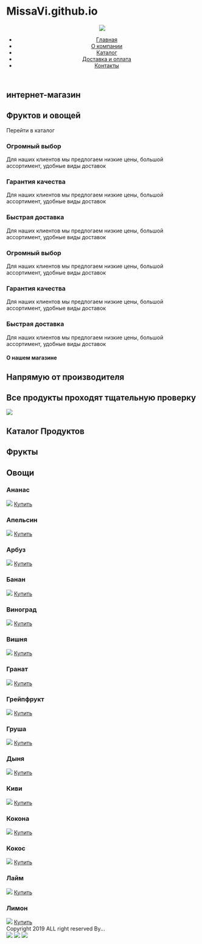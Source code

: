# MissaVi.github.io
<!doctype html>
<html lang="ru">
<head>
    <meta charset="ANSI" />
    <title>flex-box site</title>
    <link rel="stylesheet" href="style.css" />
    <meta content="user-scalable=no, width=device-width, initial-scale=1, maximum-scale=1" name="viewport">
    <meta http-equiv="X-UA-Compatible" content="IE=edge">
</head>
<body>
    <header>
        <div class="TopMenuNavigation">
            <div class="logotype"><img class="logo" src="Images/logotype.png" /></div>
            <div class="HeaderMenuUl">
                <ul class="TopMenuNavigationUl">
                    <li class="TopMenuNavigationLi">
                        <a class="TopMenuNavigationLink" href="#">Главная</a>
                    </li>
                    <li class="TopMenuNavigationLi">
                        <a class="TopMenuNavigationLink" href="#">О компании</a>
                    </li>
                    <li class="TopMenuNavigationLi">
                        <a class="TopMenuNavigationLink" href="#">Каталог</a>
                    </li>
                    <li class="TopMenuNavigationLi">
                        <a class="TopMenuNavigationLink" href="#">Доставка и оплата</a>
                    </li>
                    <li class="TopMenuNavigationLi">
                        <a class="TopMenuNavigationLink" href="#">Контакты</a>
                    </li>
                </ul>
            </div>
        </div>
    </header>
    <main>
        <section class="BannerProducts">
            <div class="Products">
                <div class="Products-text">
                    <h1 class="main-title">интернет-магазин</h1>
                    <h2 class="main-title1">Фруктов и овощей</h2>
                    <a class="button-link" onclick="window.scrollTo({top: 1240, behavior: 'smooth'});">Перейти в каталог</a>
                </div>
            </div>
        </section>
        <section class="BannerMainInformation">
            <div class="Traits">
                <aside class="left-aside">
                    <div class="left-aside-container">
                        <div class="container-for-move">
                            <div class="trait-left">
                                <div class="text">
                                    <h3 class="content-title">Огромный выбор</h3>
                                    <p class="trait-text">Для наших клиентов мы предлогаем низкие цены, большой ассортимент, удобные виды доставок</p>
                                </div>
                            </div>
                            <div class="trait-left">
                                <div class="text">
                                    <h3 class="content-title">Гарантия качества</h3>
                                    <p class="trait-text">Для наших клиентов мы предлогаем низкие цены, большой ассортимент, удобные виды доставок</p>
                                </div>
                            </div>
                            <div class="trait-left">
                                <div class="text">
                                    <h3 class="content-title">Быстрая доставка</h3>
                                    <p class="trait-text">Для наших клиентов мы предлогаем низкие цены, большой ассортимент, удобные виды доставок</p>
                                </div>
                            </div>
                        </div>
                    </div>
                </aside>
                <aside class="right-aside">
                    <div class="right-aside-container">
                        <div class="container-for-move">
                            <div class="trait-right">
                                <div class="text">
                                    <h3 class="content-title">Огромный выбор</h3>
                                    <p class="trait-text">Для наших клиентов мы предлогаем низкие цены, большой ассортимент, удобные виды доставок</p>
                                </div>
                            </div>
                            <div class="trait-right">
                                <div class="text">
                                    <h3 class="content-title">Гарантия качества</h3>
                                    <p class="trait-text">Для наших клиентов мы предлогаем низкие цены, большой ассортимент, удобные виды доставок</p>
                                </div>
                            </div>
                            <div class="trait-right">
                                <div class="text">
                                    <h3 class="content-title">Быстрая доставка</h3>
                                    <p class="trait-text">Для наших клиентов мы предлогаем низкие цены, большой ассортимент, удобные виды доставок</p>
                                </div>
                            </div>
                        </div>
                    </div>
                </aside>
                <article class="center-content">
                    <section class="center-content-container">
                        <div class="main-information">
                            <h1 class="main-title2">О нашем магазине</h1>
                            <h2 class="main-title">Напрямую от производителя</h2>
                            <h2 class="main-title2">Все продукты проходят тщательную проверку</h2>
                        </div>
                        <div class="main-information-image">
                            <img class="poster-fruits" src="Images/poster.jpg" />
                        </div>
                    </section>
                </article>
            </div>
        </section>
        <section class="CellProducts">
            <div class="ContainerTitles">
                <div class="title">
                    <h2 class="main-title">Каталог Продуктов</h2>
                    <div class="choice">
                        <h1 class="main-title2" id="Fruit" onclick="">Фрукты</h1> <h1 class="main-title2" id="Vegetable">Овощи</h1>
                    </div>
                </div>
            </div>
            <div class="ContainerCellProducts">
                <div class="ContainterCards">
                    <div class="Card">
                        <h3 class="content-title" id="Titlepineapple">Ананас</h3>
                        <img class="CardImage" id="pineapple" src="Images/pineapple.jpg" />
                        <a class="button-link2" href="#">Купить</a>
                    </div>
                    <div class="Card">
                        <h3 class="content-title" id="Titleorange">Апельсин</h3>
                        <img class="CardImage" id="orange" src="Images/orange.jpg" />
                        <a class="button-link2" href="#">Купить</a>
                    </div>
                    <div class="Card">
                        <h3 class="content-title" id="Titlewatermelon">Арбуз</h3>
                        <img class="CardImage" id="watermelon" src="Images/watermelon.jpg" />
                        <a class="button-link2" href="#">Купить</a>
                    </div>
                    <div class="Card">
                        <h3 class="content-title" id="Titlebanana">Банан</h3>
                        <img class="CardImage" id="banana" src="Images/banana.jpg" />
                        <a class="button-link2" href="#">Купить</a>
                    </div>
                    <div class="Card">
                        <h3 class="content-title" id="Titlegrape">Виноград</h3>
                        <img class="CardImage" id="grape" src="Images/grape.jpg" />
                        <a class="button-link2" href="#">Купить</a>
                    </div>
                    <div class="Card">
                        <h3 class="content-title" id="Titlecherry">Вишня</h3>
                        <img class="CardImage" id="cherry" src="Images/cherry.jpg" />
                        <a class="button-link2" href="#">Купить</a>
                    </div>
                    <div class="Card">
                        <h3 class="content-title" id="Titlepomegranate">Гранат</h3>
                        <img class="CardImage" id="pomegranate" src="Images/pomegranate.jpg" />
                        <a class="button-link2" href="#">Купить</a>
                    </div>
                    <div class="Card">
                        <h3 class="content-title" id="Titlegrapefruit">Грейпфрукт</h3>
                        <img class="CardImage" id="grapefruit" src="Images/grapefruit.jpg" />
                        <a class="button-link2" href="#">Купить</a>
                    </div>
                    <div class="Card">
                        <h3 class="content-title" id="Titlepear">Груша</h3>
                        <img class="CardImage" id="pear" src="Images/pear.jpg" />
                        <a class="button-link2" href="#">Купить</a>
                    </div>
                    <div class="Card">
                        <h3 class="content-title" id="Titlemelon">Дыня</h3>
                        <img class="CardImage" id="melon" src="Images/melon.jpg" />
                        <a class="button-link2" href="#">Купить</a>
                    </div>
                    <div class="Card">
                        <h3 class="content-title" id="Titlekiwi">Киви</h3>
                        <img class="CardImage" id="kiwi" src="Images/kiwi.jpg" />
                        <a class="button-link2" href="#">Купить</a>
                    </div>
                    <div class="Card">
                        <h3 class="content-title" id="Titlecocoon">Кокона</h3>
                        <img class="CardImage" id="cocoon" src="Images/cocoon.jpg" />
                        <a class="button-link2" href="#">Купить</a>
                    </div>
                    <div class="Card">
                        <h3 class="content-title" id="Titlecoconut">Кокос</h3>
                        <img class="CardImage" id="coconut" src="Images/coconut.jpg" />
                        <a class="button-link2" href="#">Купить</a>
                    </div>
                    <div class="Card">
                        <h3 class="content-title" id="Titlelime">Лайм</h3>
                        <img class="CardImage" id="lime" src="Images/lime.jpg" />
                        <a class="button-link2" href="#">Купить</a>
                    </div>
                    <div class="Card">
                        <h3 class="content-title" id="Titlelemon">Лимон</h3>
                        <img class="CardImage" id="lemon" src="Images/lemon.jpg" />
                        <a class="button-link2" href="#">Купить</a>
                    </div>
                </div>
            </div>
        </section>
    </main>
    <footer>
        <div class="container-footer">
            <div class="copyright">Copyright 2019 ALL right reserved By...</div>
            <div class="contacts">
                <div class="icons">
                    <a class="icon" href="#"><img class="socIco" src="Images/telegram.png" /></a>
                    <a class="icon" href="#"><img class="socIco" src="Images/youtube.png" /></a>
                    <a class="icon" href="#"><img class="socIco" src="Images/vk.png" /></a>
                </div>
            </div>
        </div>
    </footer>
    <script defer src="script.js"></script>
</body>
</html>
